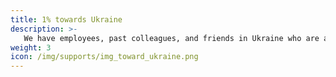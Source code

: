 ```yaml
---
title: 1% towards Ukraine
description: >-
   We have employees, past colleagues, and friends in Ukraine who are affected by the ongoing conflict, and we are committed to supporting them and their communities in any way we can. As part of that commitment, we donate 1% of our annual revenue to war relief efforts in Ukraine, working with organizations that provide aid and assistance to those in need. 
weight: 3
icon: /img/supports/img_toward_ukraine.png
---
```


